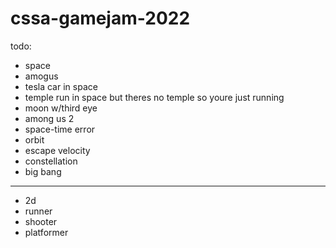 # cssa-gamejam-2022

todo:
- space
- amogus
- tesla car in space
- temple run in space but theres no temple so youre just running
- moon w/third eye
- among us 2
- space-time error
- orbit
- escape velocity
- constellation
- big bang
---
- 2d
- runner
- shooter
- platformer
